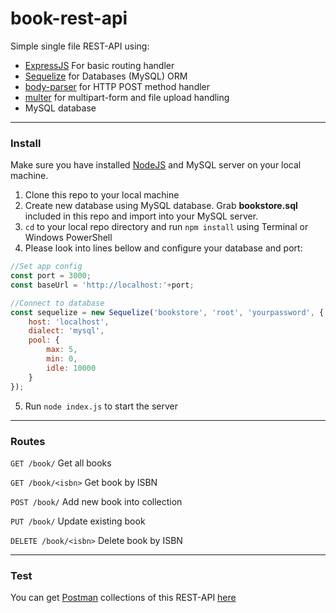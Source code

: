 # book-rest-api
Simple single file REST-API using:
- [ExpressJS](https://expressjs.com) For basic routing handler
- [Sequelize](http://docs.sequelizejs.com) for Databases (MySQL) ORM
- [body-parser](https://github.com/expressjs/body-parser) for HTTP POST method handler
- [multer](https://github.com/expressjs/multer) for multipart-form and file upload handling
- MySQL database
---
### Install
Make sure you have installed [NodeJS](https://nodejs.org/) and MySQL server on your local machine.

1. Clone this repo to your local machine
2. Create new database using MySQL database. Grab **bookstore.sql** included in this repo and import into your MySQL server.
3. `cd` to your local repo directory and run `npm install` using Terminal or Windows PowerShell
4. Please look into lines bellow and configure your database and port:
```javascript
//Set app config
const port = 3000;
const baseUrl = 'http://localhost:'+port;

//Connect to database
const sequelize = new Sequelize('bookstore', 'root', 'yourpassword', {
    host: 'localhost',
    dialect: 'mysql',
    pool: {
        max: 5,
        min: 0,
        idle: 10000
    }
});
```
5. Run `node index.js` to start the server
---


### Routes
`GET /book/`
Get all books

`GET /book/<isbn>`
Get book by ISBN

`POST /book/`
Add new book into collection

`PUT /book/`
Update existing book

`DELETE /book/<isbn>`
Delete book by ISBN

---
### Test
You can get [Postman](https://www.getpostman.com/) collections of this REST-API [here](https://www.getpostman.com/collections/d07bc76008eb2d618c6f)
